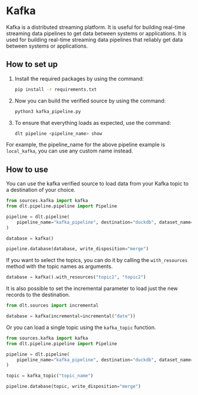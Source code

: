 # Kafka
Kafka is a distributed streaming platform. It is useful for building real-time streaming data
pipelines to get data between systems or applications. It is used for building real-time streaming
data pipelines that reliably get data between systems or applications.

## How to set up
1. Install the required packages by using the command:
    ```bash
    pip install -r requirements.txt
    ```

2. Now you can build the verified source by using the command:
    ```bash
    python3 kafka_pipeline.py
    ```

3. To ensure that everything loads as expected, use the command:
    ```bash
    dlt pipeline <pipeline_name> show
    ```

For example, the pipeline_name for the above pipeline example is `local_kafka`, you can use any custom name instead.

## How to use
You can use the kafka verified source to load data from your Kafka topic to a destination of your choice.

```python
from sources.kafka import kafka
from dlt.pipeline.pipeline import Pipeline

pipeline = dlt.pipeline(
    pipeline_name="kafka_pipeline", destination="duckdb", dataset_name="kafka_select"
)

database = kafka()

pipeline.database(database, write_disposition="merge")
```

If you want to select the topics, you can do it by calling the `with_resources` method with the topic names as arguments.

```python
database = kafka().with_resources("topic1", "topic2")
```

It is also possible to set the incremental parameter to load just the new records to the destination.

```python
from dlt.sources import incremental

database = kafka(incremental=incremental("date"))
```

Or you can load a single topic using the `kafka_topic` function.

```python
from sources.kafka import kafka
from dlt.pipeline.pipeline import Pipeline

pipeline = dlt.pipeline(
    pipeline_name="kafka_pipeline", destination="duckdb", dataset_name="kafka_select"
)

topic = kafka_topic("topic_name")

pipeline.database(topic, write_disposition="merge")
```

